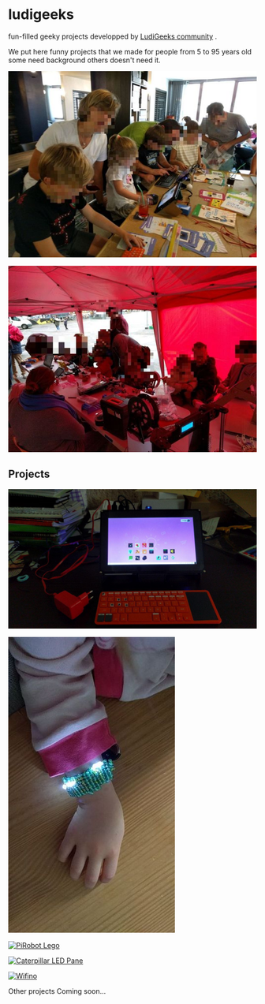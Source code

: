 # ludigeeks
fun-filled geeky projects developped by [LudiGeeks community](http://meetup.com/ludigeeks) .


We put here funny projects that we made for people from 5 to 95 years old some need background others doesn't need it.


[![LudiGeeks](home.jpeg)](http://meetup.com/ludigeeks)

[![LudiGeeks THSF 2018](home2.jpeg)](https://www.thsf.net/workshops.html)

## Projects

[![Tablet DIY](tablet/full.jpg)](tablet/)

[![Bracelet LED](bracelet/bracelet.jpeg)](bracelet/)

[![PiRobot Lego](lego/lego.jpeg)](pirobot/)

[![Caterpillar LED Pane](catpane/catpane.jpg)](catpane/)

[![Wifino](wifino/wifino.jpg)](wifino/)

Other projects Coming soon...



